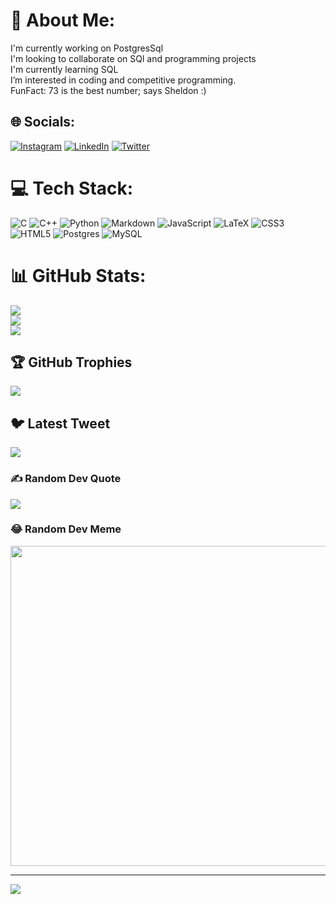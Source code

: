 # 💫 About Me:
I'm currently working on PostgresSql<br>I'm looking to collaborate on SQl and programming projects <br>I'm currently learning SQL<br>I’m interested in coding and competitive programming.<br>FunFact: 73 is the best number; says Sheldon :)


## 🌐 Socials:
[![Instagram](https://img.shields.io/badge/Instagram-%23E4405F.svg?logo=Instagram&logoColor=white)](https://instagram.com/rahul_palivela_18) [![LinkedIn](https://img.shields.io/badge/LinkedIn-%230077B5.svg?logo=linkedin&logoColor=white)](https://linkedin.com/in/rahul-palivela) [![Twitter](https://img.shields.io/badge/Twitter-%231DA1F2.svg?logo=Twitter&logoColor=white)](https://twitter.com/rahulpalivela18) 

# 💻 Tech Stack:
![C](https://img.shields.io/badge/c-%2300599C.svg?style=for-the-badge&logo=c&logoColor=white) ![C++](https://img.shields.io/badge/c++-%2300599C.svg?style=for-the-badge&logo=c%2B%2B&logoColor=white) ![Python](https://img.shields.io/badge/python-3670A0?style=for-the-badge&logo=python&logoColor=ffdd54) ![Markdown](https://img.shields.io/badge/markdown-%23000000.svg?style=for-the-badge&logo=markdown&logoColor=white) ![JavaScript](https://img.shields.io/badge/javascript-%23323330.svg?style=for-the-badge&logo=javascript&logoColor=%23F7DF1E) ![LaTeX](https://img.shields.io/badge/latex-%23008080.svg?style=for-the-badge&logo=latex&logoColor=white) ![CSS3](https://img.shields.io/badge/css3-%231572B6.svg?style=for-the-badge&logo=css3&logoColor=white) ![HTML5](https://img.shields.io/badge/html5-%23E34F26.svg?style=for-the-badge&logo=html5&logoColor=white) ![Postgres](https://img.shields.io/badge/postgres-%23316192.svg?style=for-the-badge&logo=postgresql&logoColor=white) ![MySQL](https://img.shields.io/badge/mysql-%2300f.svg?style=for-the-badge&logo=mysql&logoColor=white)
# 📊 GitHub Stats:
![](https://github-readme-stats.vercel.app/api?username=rahulpalivela18&theme=dark&hide_border=false&include_all_commits=false&count_private=false)<br/>
![](https://github-readme-streak-stats.herokuapp.com/?user=rahulpalivela18&theme=dark&hide_border=false)<br/>
![](https://github-readme-stats.vercel.app/api/top-langs/?username=rahulpalivela18&theme=dark&hide_border=false&include_all_commits=false&count_private=false&layout=compact)

## 🏆 GitHub Trophies
![](https://github-profile-trophy.vercel.app/?username=rahulpalivela18&theme=radical&no-frame=false&no-bg=true&margin-w=4)

## 🐦 Latest Tweet
[![](https://gtce.itsvg.in/api?username=rahulpalivela18)](https://github.com/VishwaGauravIn/github-twitter-card-embed)

### ✍️ Random Dev Quote
![](https://quotes-github-readme.vercel.app/api?type=horizontal&theme=radical)

### 😂 Random Dev Meme
<img src="https://rm.up.railway.app/" width="512px"/>

---
[![](https://visitcount.itsvg.in/api?id=rahulpalivela18&icon=0&color=0)](https://visitcount.itsvg.in)

<!-- Proudly created with GPRM ( https://gprm.itsvg.in ) -->
